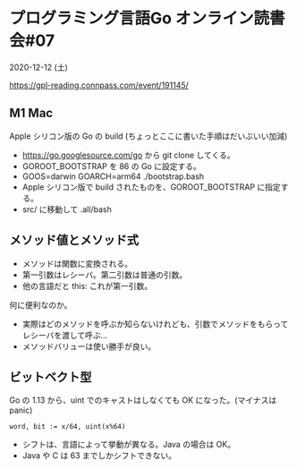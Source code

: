 # プログラミング言語Go オンライン読書会#07
2020-12-12 (土)

https://gpl-reading.connpass.com/event/191145/

## M1 Mac
Apple シリコン版の Go の build (ちょっとここに書いた手順はだいぶいい加減)
- https://go.googlesource.com/go から git clone してくる。
- GOROOT_BOOTSTRAP を 86 の Go に設定する。
- GOOS=darwin GOARCH=arm64 ./bootstrap.bash
- Apple シリコン版で build されたものを、GOROOT_BOOTSTRAP に指定する。
- src/ に移動して .all/bash

## メソッド値とメソッド式
- メソッドは関数に変換される。
- 第一引数はレシーバ。第二引数は普通の引数。
- 他の言語だと this: これが第一引数。

何に便利なのか。

- 実際はどのメソッドを呼ぶか知らないけれども、引数でメソッドをもらってレシーバを渡して呼ぶ...
- メソッドバリューは使い勝手が良い。

## ビットベクト型
Go の 1.13 から、uint でのキャストはしなくても OK になった。(マイナスは panic)
```
word, bit := x/64, uint(x%64)
```

- シフトは、言語によって挙動が異なる。Java の場合は OK。
- Java や C は 63 までしかシフトできない。

